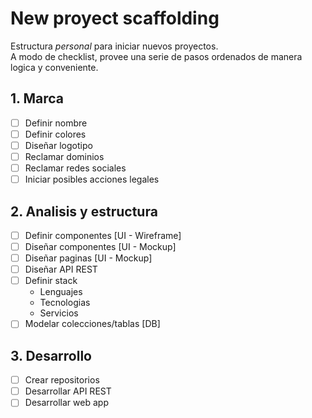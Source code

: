 # New proyect scaffolding

Estructura _personal_ para iniciar nuevos proyectos.  
A modo de checklist, provee una serie de pasos ordenados de manera logica y conveniente.

## 1. Marca

- [ ] Definir nombre
- [ ] Definir colores
- [ ] Diseñar logotipo
- [ ] Reclamar dominios
- [ ] Reclamar redes sociales
- [ ] Iniciar posibles acciones legales

## 2. Analisis y estructura

- [ ] Definir componentes [UI - Wireframe]
- [ ] Diseñar componentes [UI - Mockup]
- [ ] Diseñar paginas [UI - Mockup]
- [ ] Diseñar API REST
- [ ] Definir stack
  - Lenguajes
  - Tecnologias
  - Servicios
- [ ] Modelar colecciones/tablas [DB]

## 3. Desarrollo

- [ ] Crear repositorios
- [ ] Desarrollar API REST
- [ ] Desarrollar web app
